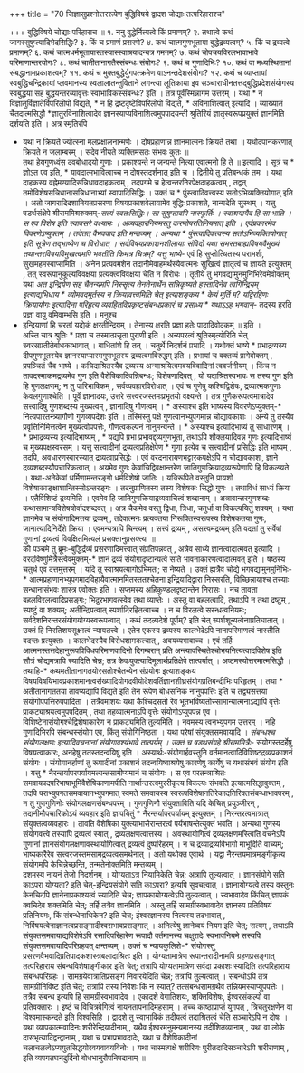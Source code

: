 +++
title = "70 जिज्ञासुप्रश्नोत्तररूपेण बुद्धिविषये द्वादश चोद्याः तत्परिहाराश्च"

+++
बुद्धिविषये चोद्याः परिहाराच ॥ १. ननु वुद्धेर्नित्यत्वे किं प्रमाणम्? २. तथात्वे कथं जागरसुषुप्त्यादिभेदसिद्धिः? ३. किं च प्रमाणं प्रसरणे? ४. कथं चात्मगुणभूताया बुद्धेद्रव्यत्वम्? ५. किं च द्रव्यत्वे प्रमाणम्? ६. कथं चात्मधर्मभूतायास्तस्यास्स्वाश्रयादन्यत्र गमनम्? ७. कथं चोपचयविरलभावाभावे परिमाणान्तरयोगः? ८. कथं चातीतानागतैस्संबन्धः संयोगः? ९. कथं च गुणादिभिः? १०. कथं वा मध्यस्थितानां संबद्धानामप्रकाशत्वम्? ११. कथं च मुक्तबुद्धेर्युगपत्क्रमेण वाऽनन्तदेशसंयोगः? १२. कथं च व्याप्तायां स्वबुद्धिचन्द्रिकायां प्लवमानस्य स्वलालातन्तुविताने लगन्त्या लूतिकाया इव सञ्चाराधीनतत्तद्बुद्धिप्रदेशसंयोगस्य स्वबुद्धया सह बुद्धयन्तरव्यावृत्तः स्वाभाविकस्संबन्धः? इति । तत्र पूर्वस्मिन्नागम उत्तरम् । यथा * न विज्ञातुर्विज्ञातेर्विपरिलोपो विद्यते, * न हि द्रष्टदृष्टेविपरिलोपो विद्यते, * अविनाशित्वात् इत्यादि । व्याख्यातं चैतदात्मसिद्धौ *ज्ञातुरविनाशित्वादेव ज्ञानस्याप्यविनाशित्वमुपपादयन्ती श्रुतिरियं ज्ञातृस्वरूपप्रयुक्तं ज्ञानमिति दर्शयति इति । अत्र स्मृतिरपि  
* यथा न क्रियते ज्योत्स्ना मलप्रक्षालनान्मणेः । दोषप्रहाणान्न ज्ञानमात्मनः क्रियते तथा ॥ यथोदपानकरणात् क्रियते न जलाम्बरम् । सदेव नीयते व्यक्तिमसतः संभवः कुतः ॥  
तथा हेयगुणध्वंस दवबोधादयो गुणाः । प्रकाश्यन्ते न जन्यन्ते नित्या एवात्मनो हि ते ॥ इत्यादि । सूत्रं च * ज्ञोऽत एव इति, * यावदात्मभावित्वाच्च न दोषस्तदर्शनात् इति च । द्वितीये तु प्रतिबन्धकं तमः । यथा दाहकस्य वह्नेमण्यादिसन्निधावदाहकत्वम् , तदपगमे च हेत्वन्तरनिरपेक्षदाहकत्वम् , तद्वत् तमोविशेषसन्निधानासन्निधानाभ्यां स्वापादिसिद्धिः । उक्तं च * पुंस्त्वादिवत्त्वस्य सतोऽभिव्यक्तियोगात् इति । अतो जागरादिदशानियतप्रसरणा विषयप्रकाशवेलायामेव बुद्धिः प्रकाशते, नान्यदेति सुस्थम् । यत्तु षडर्थसंक्षेपे श्रीराममिश्ररुक्तम्-*सत्यं स्वतःसिद्धिः। सा सुषुप्तावपि नास्फूर्तिः । स्वाश्रयायैव हि सा भाति । स एव विशेष इति स्वावसरे वक्ष्यामः । अव्यवहारनियमस्तु करणोपरतिनियमात् इति । एवंप्रकारमेव विवरणेऽप्युक्तम् । तदेतत् वैभववाद इति मन्तव्यम् । अन्यथा * पुंस्त्वादिवत्त्वस्य सतोऽभिव्यक्तियोगात् इति सूत्रेण तद्भाष्येण च विरोधात् । सर्वविषयप्रकाशनशीलायाः संविदो यथा समस्तबाह्यविषयवैमुख्यं तथान्तरविषयविमुखत्वमपि भवतीति किमत्र चित्रम्? यत्तु भाष्ये-* एवं हि सुप्तोत्थितस्य परामर्शः, सुखमहमस्वाप्समिति । अनेन प्रत्यवमशेन तदानीमेवाहमर्थस्यैवात्मनः सुखित्वं ज्ञातृत्वं च ज्ञायते इत्युक्तम् , तत् स्वरूपानुकूल्यविवक्षया प्रत्यक्त्वविवक्षया चेति न विरोधः । तृतीये तु भगवद्यामुनमुनिभिरेवमेवोक्तम्; यथा *अत इन्द्रियेण सह चैतन्यमपि निस्सृत्य तेनतेनार्थेन सन्निकृष्यते हस्तादिनेव त्वगिन्द्रियम् इत्याद्यभिधाय * व्योमवदमूर्तस्य न क्रियावत्त्वमिति चेत् इत्याशङ्कय * केयं मूर्ति म? यद्विरहिणः क्रियायोगः इत्यादिना परिहृत्य व्यवहितविप्रकृष्टसंबन्धप्रकारं च प्रसाध्य * यथाऽऽह भगवान्-* तदस्य हरति प्रज्ञा वायु वमिवाम्भसि इति । मनुश्च  
* इन्द्रियाणां हि चरतां यद्येकं क्षरतीन्द्रियम् । तेनास्य क्षरति प्रज्ञा हतेः पादादिवोदकम् ॥ इति ।  
अस्ति चात्र श्रुतिः * प्रज्ञा च तस्मात्प्रसृता पुराणी इति । अन्यपरत्वं श्रुतिस्मृत्योरिति चेत् स्वरसप्रतीतेर्बाधकाभावात् । बाधितांशे हि तत् । चतुर्थे निदर्शनं प्रभादि । यथोक्तं भाष्ये * प्रभाद्रव्यस्य दीपगुणभूतस्येव ज्ञानस्याप्यास्मगुणभूतस्य द्रव्यत्वमविरुद्धम् इति । प्रभायां च वक्तव्यं प्रागेवोक्तम् , प्रपञ्चितं चैव भाष्ये । कचिदाश्रितस्यैव द्रव्यस्य अन्याश्रयित्वमवयविवादिनां त्ववर्जनीयम् । किंच न तावदस्माकमद्रव्यमेव गुण इति वैशेषिकादिवन्निबन्धः; विशेषणादिवत् , यो यदाश्रितस्वभावः स तस्य गुण इति हि गुणलक्षणम्; न तु पारिभाषिकम् , सर्वव्यवहारविरोधात् । एवं च गुणेषु कश्चिद्विशेषः, द्रव्यात्मकगुणाः केवलगुणाश्चेति । पूर्वे ज्ञानादयः, उत्तरे सत्त्वरजस्तमःप्रभृतयो वक्ष्यन्ते । तत्र गुणैकरूपत्वमात्रादेव सत्त्वादिषु गुणशब्दस्य मुख्यत्वम् , ज्ञानादिषु गौणत्वम् । * अस्याश्च इति भाष्यस्य विवरणेऽप्युक्तम्-* नित्यपारतन्त्र्यागौणो गुणव्यपदेशः इति । तस्मिंस्तु पक्षे गुणत्वानभ्युपगमान्न चोद्यावकाशः । अन्ये तु तस्यैव प्रवृत्तिनिमित्तत्वेन मुख्यत्वोपपत्तेः, गौणत्वकल्पनं नानुमन्यन्ते । * अस्याश्च इत्यादिभाष्यं तु साधारणम् । * प्रभाद्रव्यस्य इत्यादिभाष्यम् , * यद्यपि प्रभा प्रभावद्दव्यगुणभूता, तथाऽपि शौक्लयादिवन्न गुणः इत्यादिभाष्यं च मुख्यपक्षस्वरसम् । यत्तु सत्त्वादीनां द्रव्यत्वप्रतिक्षेपेण * गुणा इत्येव च सत्त्वादीनां प्रसिद्धिः इति भाष्यम् , तदपि, अवधारणस्वारस्यात् द्रव्यत्वाप्रसिद्धेः । एवं वरदनारायणभट्टारकपक्षेऽपि न चोद्यावकाशः, ज्ञाने द्रव्यशब्दस्यौपचारिकत्वात् । अयमेव गुणः केषांचिद्विवक्षान्तरेण जातिगुणक्रियाद्रव्यरूपेणापि हि विकल्प्यते । यथा-अनेकेषां धर्मिणामन्तरङ्गो धर्मविशेषो जातिः । यन्निरूपिते वस्तुनि प्रायशो विशेषाकाङ्क्षाशान्तिस्सोऽन्तरङ्गः । तदनुप्राणितस्य तस्य विशेषकः सिद्धो गुणः । तथाविधं साध्यं क्रिया । एतैर्विशिष्टं द्रव्यमिति । एवमेव हि जातिगुणक्रियाद्रव्यवाचित्वं शब्दानाम् । अत्रावान्तरगुणशब्दः कथासामान्यविशेषयोर्वादशब्दवत् । अत्र चैकमेव वस्तु द्विधा, त्रिधा, चतुर्धा वा विकल्पयितुं शक्यम् । यथा ज्ञानमेव च संयोगादिमत्तया द्रव्यम् , तदेवात्मनः प्रत्यक्तया निरूपितस्वरूपस्य विशेषकतया गुणः, जानात्यादिनिर्देशे क्रिया । एवमन्यत्रापि चिन्त्यम् । सत्त्वं द्रव्यम् , असत्त्वमद्रव्यम् इति वदतां तु सर्वेषां गुणानां द्रव्यत्वं विवक्षितमित्यलं प्रसक्तानुप्रसक्त्या ॥  
की पञ्चमे तु ब्रूमः-बुद्धिर्द्रव्यं प्रसरणादिमत्त्वात् संप्रतिपन्नवत् , अत्रैव साध्ये ज्ञानत्वादात्मवत् इत्यादि । वरदविष्णुमित्रैस्त्वेवमुक्तम्-* ज्ञानं द्रव्यं संयोगादृष्टान्यत्वे सति भावनाकारणत्वादात्मवत् इति । षष्ठस्य चतुर्थ एव दत्तमुत्तरम् । यदि तु स्वाश्रयत्यागोऽभिमतः; स नेष्यते । उक्तं ह्यत्रैव चोद्ये भगवद्यामुनमुनिभिः-* आत्मप्रहाणानभ्युपगमादविहायैवात्मानमितस्ततश्चेतना इन्द्रियादिद्वारा निस्सरति, विच्छिन्नायाश्च तस्याः सन्धानासंभवः शास्त्र एवोक्तः इति । सप्तमस्य अहिकुण्डलदृष्टान्तेन निरासः । नच तावता बहलविरलत्वादिप्रसङ्गः; भिदुरभागवत्स्वेव तथा व्याप्तेः । अस्तु वा बहलत्वादि, तथाऽपि न तथा द्रष्टुम् , स्पष्टुं वा शक्यम्; अतीन्द्रियत्वात् स्पर्शादिरहितत्वाच्च । न च विरलत्वे सरन्ध्रत्वनियमः; सर्वदेशनिरन्तरसंयोगयोग्यस्वरूपत्वात् । कथं तदल्पदेशे पूर्णम्? इति चेत् स्पर्शशून्यत्वेनाप्रतिघातात् । उक्तं हि निरतिशयसूक्ष्मत्वं न्यायतत्त्वे । एतेन एकस्य द्रव्यस्य कालभेदेऽपि नानापरिमाणत्वं नास्तीति वदन्तः प्रत्युक्ताः । कालभेदस्यैव विरोधशामकत्चात् , अवयव्यभावाच्च । एवं तर्हि आत्मनस्तत्तदेहानुरूपविविधपरिमाणवादिनो दिगम्बरान् प्रति अन्त्यावस्थितेश्चोभयनित्यत्वादविशेष इति सौत्रं चोद्यमत्रापि स्यादिति चेन्न; तत्र केवःयुक्त्यादिमूलार्थप्रतिक्षेपे तात्पर्यात् । अष्टमस्योत्तरमात्मसिद्धौ । तथाहि-* कथमतीतानागतयोरसतोश्चैतन्येन संप्रयोगः इत्याशङ्कय विषयविषयिभावप्रकाशमानत्वसंख्यादियोगदवीयोदेशवर्तिज्ञानशीघ्रसंयोगप्रतिबन्दीभिः परिहृतम् । तथा * अतीतानागततया तावप्यद्यापि विद्यते इति तेन रूपेण बोधसनिक नानुपपत्तिः इति च तद्व्यसत्तया संयोगोपपत्तिरुपपादिता । तत्रैवमाशयः यथा कैश्चिदसतो रेव भूतभविष्यतोस्सामान्यात्मनाऽद्यापि वृत्तेः प्राकट्याश्रयत्वमुपपदितम् , तथा तहव्यात्मनाऽपि वृत्तेः संयोगोऽप्युपपन्न एव । विशिष्टेनासंयोगश्चेद्विशेषाकारेण न प्राकट्यमिति तुल्यमिति । नवमस्य त्वनभ्युपगम उत्तरम् । नहि गुणादिभिरपि संबन्धस्संयोग एव, किंतु संयोगिनिष्ठता । यथा परेषां संयुक्तसमवायादि । *संबन्धश्च संयोगलक्षणः इत्यादिवचनानां संयोगावश्यंभावे तात्पर्यम् । उक्तं च षडथसंग्रहे श्रीराममित्रैः-* संयोगस्तदर्हेषु विषयत्वाकारः, अनहेषु ततस्तदन्वयिषु इति । अस्यार्थः-संयोगार्हवस्तुनि वर्तमानत्वादिविशिष्टद्रव्यप्रकाशनं संयोगः । संयोगानर्हाणां तु रूपादीनां प्रकाशनं तदन्वयिष्वाश्रयेषु कारणेषु कार्येषु च यथासंभवं संयोग इति । यत्तु * नैरन्तर्यापरपर्यायमत्यन्तसामीप्यमानं च संयोगः । स एव परतन्त्राश्रितः समवायपदपरिभाषाभूमिवैशेषिकाणामपीति नार्थान्तरत्वमुररीकृत्य विकल्पः संभवति इत्यात्मसिद्धावुक्तम् , तदपि पराभ्युपगतसमवायानभ्युपगमात् स्वमते समवायस्य स्वरूपविशेषानतिरेकादतिरिक्तसंबन्धाभावपरम् , न तु गुणगुणिनोः संयोगलक्षणसंबन्धपरम् । गुणगुणिनौ संयुक्ताविति यदि केचित् प्रयुञ्जीरन् , तदानीमौपचारिकोऽयं व्यवहार इति ज्ञापयितुं * नैरन्तर्यापरपर्यायम् इत्युक्तम् । निरन्तरत्वमात्रात् संयुक्तत्वव्यवहारः । तावति वैशेषिका युक्त्याभासैरान्तरत्वं पर्यभाषन्तेत्युक्तं भवति । अन्यथा गुणस्य संयोगवत्त्वे तस्यापि द्रव्यत्वं स्यात् , द्रव्यलक्षणत्वात्तस्य । अवस्थायोगित्वं द्रव्यलक्षणमस्त्विति वचनेऽपि गुणानां ज्ञानसंयोगलक्षणावस्थायोगित्वात् द्रव्यत्वं दुष्परिहरम् । न च द्रव्याद्रव्यविभागो माभूदिति वाच्यम्; भाष्यकारैरेव सत्त्वरजस्तमसामद्रव्यत्वसमर्थनात् । अतो यथोक्त एवार्थः । यद्वा नैरन्तयमात्रमङ्गीकृत्य संयोगमपि केचिन्नेच्छन्ति, तन्मतेनोक्तमिति मन्तव्यम् ।  
दशमस्य नायनं तेजो निदर्शनम् । योग्यताऽत्र नियामिकेति चेन्न; अत्रापि तुल्यत्वात् । ज्ञानसंयोगे सति काऽपरा योग्यता? इति चेत्-इन्द्रियसंयोगे सति काऽपरा? इत्यपि सुवचत्वात् । ज्ञानायोग्यत्वे तस्य वस्तुनः केनचिदपि ज्ञानेनाप्रकाश्यत्वं स्यादिति चेन्न; ज्ञापकायोग्यत्वेऽपि तुल्यत्वात् । स्वभावादेव किंचित् ज्ञापकं क्वचिदेव शक्तमिति चेत्; तर्हि तत्रैव ज्ञानमिति । अस्तु तर्हि सामग्रीस्वभावादेव ज्ञानस्य प्रतिविषयं प्रतिनियमः, किं संबन्धेनाधिकेन? इति चेन्न; ईश्वरज्ञानस्य नित्यस्य तदभावात् , निर्विषयत्वेनाज्ञानत्वप्रसङ्गादीश्वराभावप्रसङ्गात् । अनित्येषु ज्ञानेष्वयं नियम इति चेत्; सत्यम् , तथाऽपि संयुक्तसमवायाद्यविशेषेऽपि रसादिपरिहारेण रूपादौ वर्तमानस्य चक्षुरादेः स्वभावनियमे सस्यपि संयुक्तसमवायादिपरिग्रहवत् क्षन्तव्यम् । उक्तं च न्यायकुलिशे-* संयोगस्तु प्रसरणवैभवादिप्रतिपादकशास्त्रबलादाश्रितः इति । योग्यतामात्रेण रूपान्तरादीनामपि ग्रहणप्रसङ्गात् तत्परिहाराय संबन्धविशेषाङ्गीकार इति चेत्; तत्रापि योग्यतामात्रेण सर्वदा प्रकाशः स्यादिति तत्परिहाराय संबन्धपरिग्रहः । सामग्रयेवात्रातिप्रसङ्गं निवारयेदिति चेन्न; तत्रापि तुल्यत्वात् । संबन्धोऽपि तत्र सामग्रीनिविष्ट इति चेत्; तत्रापि तस्य निवेशः किं न स्यात्? तत्संबन्धसामग्रथैव तन्नियमस्याप्युपपत्तेः । तत्रैव संबन्ध इत्यपि हि सामग्रीस्वभावादेव । एकादशे वेगातिशयः, शक्तिविशेषः, ईश्वरसंकल्पो वा प्रतिवक्तारः । इष्टं च विचित्रवेगित्वं नायनतापनादिमहसाम् । तच्च काष्ठाप्राप्तं युगपत् , त्रिचतुरक्षणेन वा विश्वमास्कन्दते इति विश्वसिहि । द्वादशे तु स्वाभाविकं तदीयत्वं तदाश्रितत्वं चेति सञ्चारेऽपि न दोषः । यथा व्यापकात्मवादिनः शरीरेन्द्रियादीनाम् , यथैव ईश्वरमनुमन्यमानस्य तदीशितव्यानाम् , यथा वा लोके दासभृत्यादिद्वन्द्वानाम् , यथा च प्रभाप्रभावदादेः, यथा च वैशेषिकादीनां चलाचलत्वेऽप्ययुतसिद्धयोरवयवावयविनोः । यथा चास्मत्पक्षे शरीरिणः पुरीतदादिसञ्चारेऽपि शरीराणाम् , इति व्यपगतघनदुर्दिनो बोधभानुरौपनिषदानाम् ॥